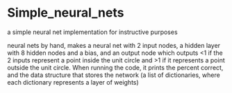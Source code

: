 # Simple_neural_nets
a simple neural net implementation for instructive purposes

neural nets by hand, makes a neural net with 2 input nodes, a hidden layer with 8 hidden nodes and a bias, and an output
node which outputs <1 if the 2 inputs represent a point inside the unit circle and >1 if it represents a point outside the unit circle.
When running the code, it prints the percent correct, and the data structure that stores the network (a list of dictionaries, where each dictionary
represents a layer of weights)
